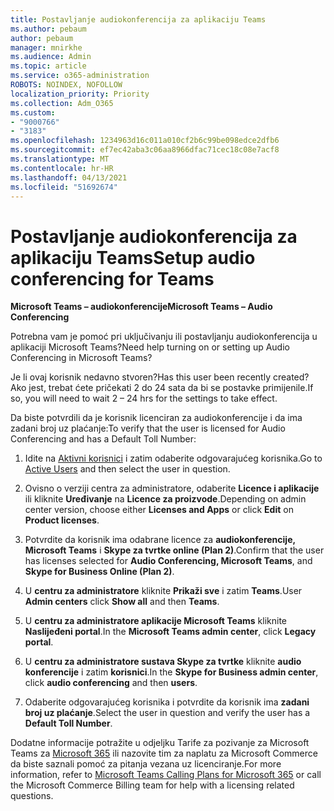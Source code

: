 ```yaml
---
title: Postavljanje audiokonferencija za aplikaciju Teams
ms.author: pebaum
author: pebaum
manager: mnirkhe
ms.audience: Admin
ms.topic: article
ms.service: o365-administration
ROBOTS: NOINDEX, NOFOLLOW
localization_priority: Priority
ms.collection: Adm_O365
ms.custom:
- "9000766"
- "3183"
ms.openlocfilehash: 1234963d16c011a010cf2b6c99be098edce2dfb6
ms.sourcegitcommit: ef7ec42aba3c06aa8966dfac71cec18c08e7acf8
ms.translationtype: MT
ms.contentlocale: hr-HR
ms.lasthandoff: 04/13/2021
ms.locfileid: "51692674"
---
```

# <a name="setup-audio-conferencing-for-teams"></a><span data-ttu-id="98b1a-102">Postavljanje audiokonferencija za aplikaciju Teams</span><span class="sxs-lookup"><span data-stu-id="98b1a-102">Setup audio conferencing for Teams</span></span>

<span data-ttu-id="98b1a-103">**Microsoft Teams – audiokonferencije**</span><span class="sxs-lookup"><span data-stu-id="98b1a-103">**Microsoft Teams – Audio Conferencing**</span></span>

<span data-ttu-id="98b1a-104">Potrebna vam je pomoć pri uključivanju ili postavljanju audiokonferencija u aplikaciji Microsoft Teams?</span><span class="sxs-lookup"><span data-stu-id="98b1a-104">Need help turning on or setting up Audio Conferencing in Microsoft Teams?</span></span>

<span data-ttu-id="98b1a-105">Je li ovaj korisnik nedavno stvoren?</span><span class="sxs-lookup"><span data-stu-id="98b1a-105">Has this user been recently created?</span></span>  <span data-ttu-id="98b1a-106">Ako jest, trebat ćete pričekati 2 do 24 sata da bi se postavke primijenile.</span><span class="sxs-lookup"><span data-stu-id="98b1a-106">If so, you will need to wait 2 – 24 hrs for the settings to take effect.</span></span>

<span data-ttu-id="98b1a-107">Da biste potvrdili da je korisnik licenciran za audiokonferencije i da ima zadani broj uz plaćanje:</span><span class="sxs-lookup"><span data-stu-id="98b1a-107">To verify that the user is licensed for Audio Conferencing and has a Default Toll Number:</span></span>

1. <span data-ttu-id="98b1a-108">Idite na [Aktivni korisnici](https://admin.microsoft.com/Adminportal/Home?source=applauncher#/users) i zatim odaberite odgovarajućeg korisnika.</span><span class="sxs-lookup"><span data-stu-id="98b1a-108">Go to [Active Users](https://admin.microsoft.com/Adminportal/Home?source=applauncher#/users) and then select the user in question.</span></span>

2. <span data-ttu-id="98b1a-109">Ovisno o verziji centra za administratore, odaberite **Licence i aplikacije** ili kliknite **Uređivanje** na **Licence za proizvode**.</span><span class="sxs-lookup"><span data-stu-id="98b1a-109">Depending on admin center version, choose either **Licenses and Apps** or click **Edit** on **Product licenses**.</span></span>

3. <span data-ttu-id="98b1a-110">Potvrdite da korisnik ima odabrane licence za **audiokonferencije, Microsoft Teams** i **Skype za tvrtke online (Plan 2)**.</span><span class="sxs-lookup"><span data-stu-id="98b1a-110">Confirm that the user has licenses selected for **Audio Conferencing, Microsoft Teams**, and **Skype for Business Online (Plan 2)**.</span></span>

4. <span data-ttu-id="98b1a-111">U **centru za administratore** kliknite **Prikaži sve** i zatim **Teams**.</span><span class="sxs-lookup"><span data-stu-id="98b1a-111">User **Admin centers** click **Show all** and then **Teams**.</span></span>

5. <span data-ttu-id="98b1a-112">U **centru za administratore aplikacije Microsoft Teams** kliknite **Naslijeđeni portal**.</span><span class="sxs-lookup"><span data-stu-id="98b1a-112">In the **Microsoft Teams admin center**, click **Legacy portal**.</span></span>

6. <span data-ttu-id="98b1a-113">U **centru za administratore sustava Skype za tvrtke** kliknite **audio konferencije** i zatim **korisnici**.</span><span class="sxs-lookup"><span data-stu-id="98b1a-113">In the **Skype for Business admin center**, click **audio conferencing** and then **users**.</span></span>

7. <span data-ttu-id="98b1a-114">Odaberite odgovarajućeg korisnika i potvrdite da korisnik ima **zadani broj uz plaćanje**.</span><span class="sxs-lookup"><span data-stu-id="98b1a-114">Select the user in question and verify the user has a **Default Toll Number**.</span></span>

<span data-ttu-id="98b1a-115">Dodatne informacije potražite u odjeljku Tarife za pozivanje za Microsoft Teams za [Microsoft 365](https://docs.microsoft.com/microsoftteams/calling-plans-for-office-365) ili nazovite tim za naplatu za Microsoft Commerce da biste saznali pomoć za pitanja vezana uz licenciranje.</span><span class="sxs-lookup"><span data-stu-id="98b1a-115">For more information, refer to [Microsoft Teams Calling Plans for Microsoft 365](https://docs.microsoft.com/microsoftteams/calling-plans-for-office-365) or call the Microsoft Commerce Billing team for help with a licensing related questions.</span></span>